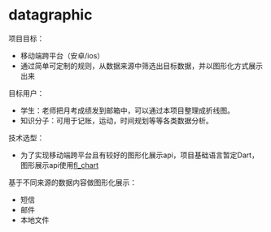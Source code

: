 # datagraphic
项目目标：
- 移动端跨平台（安卓/ios）
- 通过简单可定制的规则，从数据来源中筛选出目标数据，并以图形化方式展示出来

目标用户：
- 学生：老师把月考成绩发到邮箱中，可以通过本项目整理成折线图。
- 知识分子：可用于记账，运动，时间规划等等各类数据分析。

技术选型：
* 为了实现移动端跨平台且有较好的图形化展示api，项目基础语言暂定Dart，图形展示api使用[fl_chart]([https://github.com/antvis/F2](https://github.com/imaNNeo/fl_chart))

基于不同来源的数据内容做图形化展示：
- 短信
- 邮件
- 本地文件 
